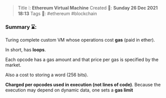 > Title ❕: **Ethereum Virtual Machine**
> Created 📅: **Sunday 26 Dec 2021 18:13**
  Tags 📎: #ethereum #blockchain 

### Summary ⌛:
Turing complete custom VM whose operations cost **gas** (paid in ether).

In short, has **loops**.

Each opcode has a gas amount and that price per gas is specified by the market.

Also a cost to storing a word (256 bits).

**Charged per opcodes used in execution (not lines of code)**. Because the execution may depend on dynamic data, one sets a **gas limit**